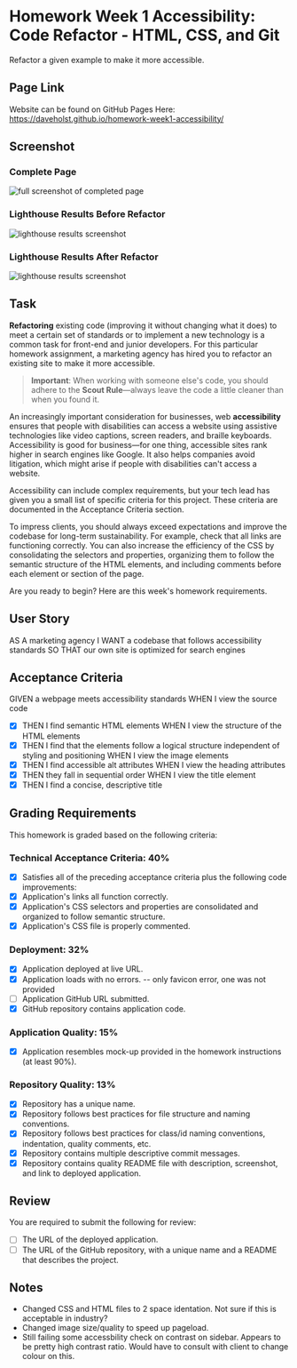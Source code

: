 # Homework Week 1 Accessibility: Code Refactor - HTML, CSS, and Git

Refactor a given example to make it more accessible.

## Page Link

Website can be found on GitHub Pages Here: https://daveholst.github.io/homework-week1-accessibility/

## Screenshot

### Complete Page

![full screenshot of completed page](./assets/screenshots/screenshot.png)

### Lighthouse Results Before Refactor

![lighthouse results screenshot](./assets/screenshots/lighthouse-before.png)

### Lighthouse Results After Refactor

![lighthouse results screenshot](./assets/screenshots/lighthouse-after.png)

## Task

**Refactoring** existing code (improving it without changing what it does) to meet a certain set of standards or to implement a new technology is a common task for front-end and junior developers. For this particular homework assignment, a marketing agency has hired you to refactor an existing site to make it more accessible.

> **Important**: When working with someone else's code, you should adhere to the **Scout Rule**&mdash;always leave the code a little cleaner than when you found it.

An increasingly important consideration for businesses, web **accessibility** ensures that people with disabilities can access a website using assistive technologies like video captions, screen readers, and braille keyboards. Accessibility is good for business&mdash;for one thing, accessible sites rank higher in search engines like Google. It also helps companies avoid litigation, which might arise if people with disabilities can't access a website.

Accessibility can include complex requirements, but your tech lead has given you a small list of specific criteria for this project. These criteria are documented in the Acceptance Criteria section.

To impress clients, you should always exceed expectations and improve the codebase for long-term sustainability. For example, check that all links are functioning correctly. You can also increase the efficiency of the CSS by consolidating the selectors and properties, organizing them to follow the semantic structure of the HTML elements, and including comments before each element or section of the page.

Are you ready to begin? Here are this week's homework requirements.

## User Story

AS A marketing agency
I WANT a codebase that follows accessibility standards
SO THAT our own site is optimized for search engines

## Acceptance Criteria

GIVEN a webpage meets accessibility standards
WHEN I view the source code

- [x] THEN I find semantic HTML elements
      WHEN I view the structure of the HTML elements
- [x] THEN I find that the elements follow a logical structure independent of styling and positioning
      WHEN I view the image elements
- [x] THEN I find accessible alt attributes
      WHEN I view the heading attributes
- [x] THEN they fall in sequential order
      WHEN I view the title element
- [x] THEN I find a concise, descriptive title

## Grading Requirements

This homework is graded based on the following criteria:

### Technical Acceptance Criteria: 40%

- [x] Satisfies all of the preceding acceptance criteria plus the following code improvements:
- [x] Application's links all function correctly.
- [x] Application's CSS selectors and properties are consolidated and organized to follow semantic structure.
- [x] Application's CSS file is properly commented.

### Deployment: 32%

- [x] Application deployed at live URL.
- [x] Application loads with no errors. -- only favicon error, one was not provided
- [ ] Application GitHub URL submitted.
- [x] GitHub repository contains application code.

### Application Quality: 15%

- [x] Application resembles mock-up provided in the homework instructions (at least 90%).

### Repository Quality: 13%

- [x] Repository has a unique name.
- [x] Repository follows best practices for file structure and naming conventions.
- [x] Repository follows best practices for class/id naming conventions, indentation, quality comments, etc.
- [x] Repository contains multiple descriptive commit messages.
- [x] Repository contains quality README file with description, screenshot, and link to deployed application.

## Review

You are required to submit the following for review:

- [ ] The URL of the deployed application.
- [ ] The URL of the GitHub repository, with a unique name and a README that describes the project.

## Notes

- Changed CSS and HTML files to 2 space identation. Not sure if this is acceptable in industry?
- Changed image size/quality to speed up pageload.
- Still failing some accessbility check on contrast on sidebar. Appears to be pretty high contrast ratio. Would have to consult with client to change colour on this.
